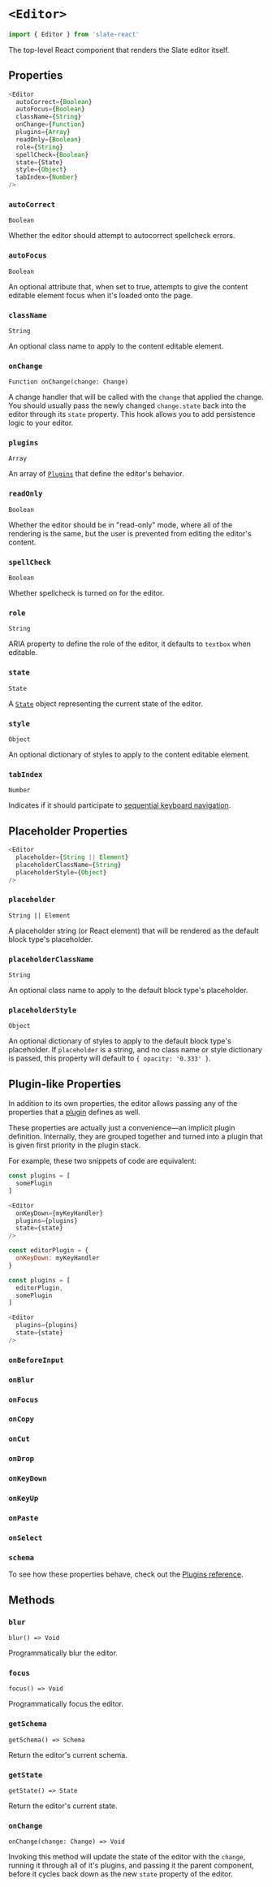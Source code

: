 
# `<Editor>`

```js
import { Editor } from 'slate-react'
```

The top-level React component that renders the Slate editor itself.


## Properties

```js
<Editor
  autoCorrect={Boolean}
  autoFocus={Boolean}
  className={String}
  onChange={Function}
  plugins={Array}
  readOnly={Boolean}
  role={String}
  spellCheck={Boolean}
  state={State}
  style={Object}
  tabIndex={Number}
/>
```

### `autoCorrect`
`Boolean`

Whether the editor should attempt to autocorrect spellcheck errors.

### `autoFocus`
`Boolean`

An optional attribute that, when set to true, attempts to give the content editable element focus when it's loaded onto the page.

### `className`
`String`

An optional class name to apply to the content editable element.

### `onChange`
`Function onChange(change: Change)`

A change handler that will be called with the `change` that applied the change. You should usually pass the newly changed `change.state` back into the editor through its `state` property. This hook allows you to add persistence logic to your editor.

### `plugins`
`Array`

An array of [`Plugins`](./plugins.md) that define the editor's behavior.

### `readOnly`
`Boolean`

Whether the editor should be in "read-only" mode, where all of the rendering is the same, but the user is prevented from editing the editor's content.

### `spellCheck`
`Boolean`

Whether spellcheck is turned on for the editor.

### `role`
`String`

ARIA property to define the role of the editor, it defaults to `textbox` when editable.

### `state`
`State`

A [`State`](../slate/state.md) object representing the current state of the editor.

### `style`
`Object`

An optional dictionary of styles to apply to the content editable element.

### `tabIndex`
`Number`

Indicates if it should participate to [sequential keyboard navigation](https://developer.mozilla.org/en-US/docs/Web/HTML/Global_attributes/tabindex).

## Placeholder Properties

```js
<Editor
  placeholder={String || Element}
  placeholderClassName={String}
  placeholderStyle={Object}
/>
```

### `placeholder`
`String || Element`

A placeholder string (or React element) that will be rendered as the default block type's placeholder.

### `placeholderClassName`
`String`

An optional class name to apply to the default block type's placeholder.

### `placeholderStyle`
`Object`

An optional dictionary of styles to apply to the default block type's placeholder. If `placeholder` is a string, and no class name or style dictionary is passed, this property will default to `{ opacity: '0.333' }`.


## Plugin-like Properties

In addition to its own properties, the editor allows passing any of the properties that a [plugin](./plugins.md) defines as well.

These properties are actually just a convenience—an implicit plugin definition. Internally, they are grouped together and turned into a plugin that is given first priority in the plugin stack.

For example, these two snippets of code are equivalent:

```js
const plugins = [
  somePlugin
]

<Editor
  onKeyDown={myKeyHandler}
  plugins={plugins}
  state={state}
/>
```

```js
const editorPlugin = {
  onKeyDown: myKeyHandler
}

const plugins = [
  editorPlugin,
  somePlugin
]

<Editor
  plugins={plugins}
  state={state}
/>
```

### `onBeforeInput`
### `onBlur`
### `onFocus`
### `onCopy`
### `onCut`
### `onDrop`
### `onKeyDown`
### `onKeyUp`
### `onPaste`
### `onSelect`
### `schema`

To see how these properties behave, check out the [Plugins reference](./plugins.md).


## Methods

### `blur`
`blur() => Void`

Programmatically blur the editor.

### `focus`
`focus() => Void`

Programmatically focus the editor.

### `getSchema`
`getSchema() => Schema`

Return the editor's current schema.

### `getState`
`getState() => State`

Return the editor's current state.

### `onChange`
`onChange(change: Change) => Void`

Invoking this method will update the state of the editor with the `change`, running it through all of it's plugins, and passing it the parent component, before it cycles back down as the new `state` property of the editor.
